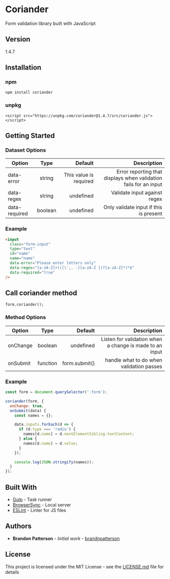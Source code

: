 # Coriander

Form validation library built with JavaScript

## Version

1.4.7

## Installation

### npm

`npm install coriander`

### unpkg

`<script src="https://unpkg.com/coriander@1.4.7/src/coriander.js"></script>`

## Getting Started

### Dataset Options

| Option        |  Type   |                Default |                                                      Description |
| ------------- | :-----: | ---------------------: | ---------------------------------------------------------------: |
| data-error    | string  | This value is required | Error reporting that displays when validation fails for an input |
| data-regex    | string  |              undefined |                                     Validate input against regex |
| data-required | boolean |              undefined |                           Only validate input if this is present |

### Example

```html
<input
  class="form-input"
  type="text"
  id="name"
  name="name"
  data-error="Please enter letters only"
  data-regex="[a-zA-Z]+(([\',. -][a-zA-Z ])?[a-zA-Z]*)*$"
  data-required="true"
/>
```

## Call coriander method

```
form.coriander();
```

### Method Options

| Option   |   Type   |       Default |                                             Description |
| -------- | :------: | ------------: | ------------------------------------------------------: |
| onChange | boolean  |     undefined | Listen for validation when a change is made to an input |
| onSubmit | function | form.submit() |                handle what to do when validation passes |

### Example

```javascript
const form = document.querySelector('.form');

coriander(form, {
  onChange: true,
  onSubmit(data) {
    const names = {};

    data.inputs.forEach(d => {
      if (d.type === 'radio') {
        names[d.name] = d.nextElementSibling.textContent;
      } else {
        names[d.name] = d.value;
      }
    });

    console.log(JSON.stringify(names));
  }
});
```

## Built With

- [Gulp](https://gulpjs.com/) - Task runner
- [BrowserSync](https://browsersync.io/) - Local server
- [ESLint](https://eslint.org/) - Linter for JS files

## Authors

- **Brandon Patterson** - _Initial work_ - [brandnpatterson](https://github.com/brandnpatterson)

## License

This project is licensed under the MIT License - see the [LICENSE.md](LICENSE.md) file for details
